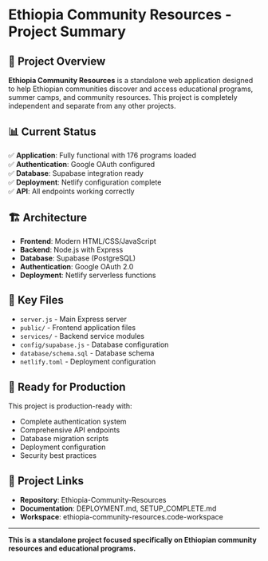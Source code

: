 # Ethiopia Community Resources - Project Summary

## 🎯 Project Overview

**Ethiopia Community Resources** is a standalone web application designed to help Ethiopian communities discover and access educational programs, summer camps, and community resources. This project is completely independent and separate from any other projects.

## 📊 Current Status

✅ **Application**: Fully functional with 176 programs loaded  
✅ **Authentication**: Google OAuth configured  
✅ **Database**: Supabase integration ready  
✅ **Deployment**: Netlify configuration complete  
✅ **API**: All endpoints working correctly  

## 🏗️ Architecture

- **Frontend**: Modern HTML/CSS/JavaScript
- **Backend**: Node.js with Express
- **Database**: Supabase (PostgreSQL)
- **Authentication**: Google OAuth 2.0
- **Deployment**: Netlify serverless functions

## 📁 Key Files

- `server.js` - Main Express server
- `public/` - Frontend application files
- `services/` - Backend service modules
- `config/supabase.js` - Database configuration
- `database/schema.sql` - Database schema
- `netlify.toml` - Deployment configuration

## 🚀 Ready for Production

This project is production-ready with:
- Complete authentication system
- Comprehensive API endpoints
- Database migration scripts
- Deployment configuration
- Security best practices

## 🔗 Project Links

- **Repository**: Ethiopia-Community-Resources
- **Documentation**: DEPLOYMENT.md, SETUP_COMPLETE.md
- **Workspace**: ethiopia-community-resources.code-workspace

---

**This is a standalone project focused specifically on Ethiopian community resources and educational programs.**

